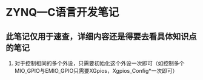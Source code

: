 # ZYNQ—C语言开发笔记

## 此笔记仅用于速查，详细内容还是得要去看具体知识点的笔记

1. 对于控制相同的多个外设，只需要初始化这个外设一次即可（如控制多个MIO_GPIO与EMIO_GPIO只需要XGpios，Xgpios_Config*一次即可）